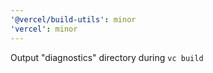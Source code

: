 ```yaml
---
'@vercel/build-utils': minor
'vercel': minor
---
```


Output "diagnostics" directory during `vc build`
